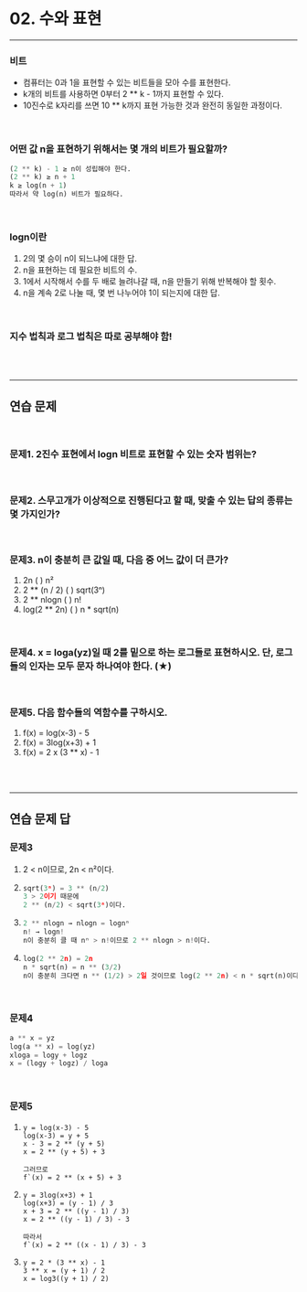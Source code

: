 # 02. 수와 표현

------

### 	비트

- 컴퓨터는 0과 1을 표현할 수 있는 비트들을 모아 수를 표현한다.
- k개의 비트를 사용하면 0부터 2 ** k - 1까지 표현할 수 있다.
- 10진수로 k자리를 쓰면 10 ** k까지 표현 가능한 것과 완전히 동일한 과정이다.

<br/>

### 어떤 값 n을 표현하기 위해서는 몇 개의 비트가 필요할까?

```python
(2 ** k) - 1 ≥ n이 성립해야 한다.
(2 ** k) ≥ n + 1
k ≥ log(n + 1)
따라서 약 log(n) 비트가 필요하다.
```

<br/>

### logn이란

1. 2의 몇 승이 n이 되느냐에 대한 답.
2. n을 표현하는 데 필요한 비트의 수.
3. 1에서 시작해서 수를 두 배로 늘려나갈 때, n을 만들기 위해 반복해야 할 횟수.
4. n을 계속 2로 나눌 때, 몇 번 나누어야 1이 되는지에 대한 답.

<br/>

### 지수 법칙과 로그 법칙은 따로 공부해야 함!

<br/>

<br/>

---

## 연습 문제

<br/>

### 문제1. 2진수 표현에서 logn 비트로 표현할 수 있는 숫자 범위는?

<br/>

### 문제2. 스무고개가 이상적으로 진행된다고 할 때, 맞출 수 있는 답의 종류는 몇 가지인가?

<br/>

### 문제3. n이 충분히 큰 값일 때, 다음 중 어느 값이 더 큰가?

1. 2n (    ) n²
2. 2 ** (n / 2) (    ) sqrt(3ⁿ)
3. 2 ** nlogn (    ) n!
4. log(2 ** 2n) (    ) n * sqrt(n)

<br/>

### 문제4. x = loga(yz)일 때 2를 밑으로 하는 로그들로 표현하시오. 단, 로그들의 인자는 모두 문자 하나여야 한다. (★)

<br/>

### 문제5. 다음 함수들의 역함수를 구하시오.

1. f(x) = log(x-3) - 5
2. f(x) = 3log(x+3) + 1
3. f(x) = 2 x (3 ** x) - 1

<br/>

<br/>

---

## 연습 문제 답

### 문제3

1. 2 < n이므로, 2n < n²이다.

2. ```python
   sqrt(3ⁿ) = 3 ** (n/2)
   3 > 2이기 때문에
   2 ** (n/2) < sqrt(3ⁿ)이다.
   ```

3. ```python
   2 ** nlogn → nlogn = lognⁿ
   n! → logn!
   n이 충분히 클 때 nⁿ > n!이므로 2 ** nlogn > n!이다.
   ```

4. ```python
   log(2 ** 2n) = 2n
   n * sqrt(n) = n ** (3/2)
   n이 충분히 크다면 n ** (1/2) > 2일 것이므로 log(2 ** 2n) < n * sqrt(n)이다.
   ```

<br/>

### 문제4

```python
a ** x = yz
log(a ** x) = log(yz)
xloga = logy + logz
x = (logy + logz) / loga
```

<br/>

### 문제5

1. ```
   y = log(x-3) - 5
   log(x-3) = y + 5
   x - 3 = 2 ** (y + 5)
   x = 2 ** (y + 5) + 3
   
   그러므로
   f`(x) = 2 ** (x + 5) + 3
   ```

2. ```
   y = 3log(x+3) + 1
   log(x+3) = (y - 1) / 3
   x + 3 = 2 ** ((y - 1) / 3)
   x = 2 ** ((y - 1) / 3) - 3
   
   따라서
   f`(x) = 2 ** ((x - 1) / 3) - 3
   ```

3. ```
   y = 2 * (3 ** x) - 1
   3 ** x = (y + 1) / 2
   x = log3((y + 1) / 2)
   ```

<br/>

